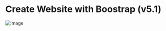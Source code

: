 # Create Website with Boostrap (v5.1)
![image](https://github.com/nhmthanh-0210/Coffee__BT-5.1-/assets/127527912/0293e545-5a90-411f-86f2-72bcab393eb8)
